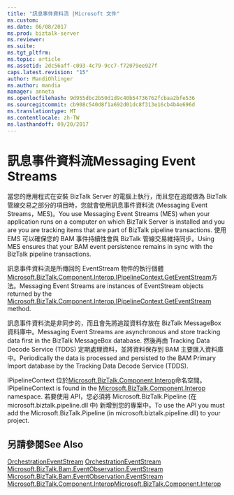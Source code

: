 ```yaml
---
title: "訊息事件資料流 |Microsoft 文件"
ms.custom: 
ms.date: 06/08/2017
ms.prod: biztalk-server
ms.reviewer: 
ms.suite: 
ms.tgt_pltfrm: 
ms.topic: article
ms.assetid: 2dc56aff-c093-4c79-9cc7-f72079ee927f
caps.latest.revision: "15"
author: MandiOhlinger
ms.author: mandia
manager: anneta
ms.openlocfilehash: 9d955dbc2b50d1d9c40b54736762fcbaa2bfe536
ms.sourcegitcommit: cb908c540d8f1a692d01dc8f313e16cb4b4e696d
ms.translationtype: MT
ms.contentlocale: zh-TW
ms.lasthandoff: 09/20/2017
---
```

# <a name="messaging-event-streams"></a><span data-ttu-id="1a2d1-102">訊息事件資料流</span><span class="sxs-lookup"><span data-stu-id="1a2d1-102">Messaging Event Streams</span></span>
<span data-ttu-id="1a2d1-103">當您的應用程式在安裝 BizTalk Server 的電腦上執行，而且您在追蹤做為 BizTalk 管線交易之部分的項目時，您就會使用訊息事件資料流 (Messaging Event Streams，MES)。</span><span class="sxs-lookup"><span data-stu-id="1a2d1-103">You use Messaging Event Streams (MES) when your application runs on a computer on which BizTalk Server is installed and you are you are tracking items that are part of BizTalk pipeline transactions.</span></span> <span data-ttu-id="1a2d1-104">使用 EMS 可以確保您的 BAM 事件持續性會與 BizTalk 管線交易維持同步。</span><span class="sxs-lookup"><span data-stu-id="1a2d1-104">Using MES ensures that your BAM event persistence remains in sync with the BizTalk pipeline transactions.</span></span>  
  
 <span data-ttu-id="1a2d1-105">訊息事件資料流是所傳回的 EventStream 物件的執行個體[Microsoft.BizTalk.Component.Interop.IPipelineContext.GetEventStream](http://msdn.microsoft.com/library/microsoft.biztalk.component.interop.ipipelinecontext.geteventstream.aspx)方法。</span><span class="sxs-lookup"><span data-stu-id="1a2d1-105">Messaging Event Streams are instances of EventStream objects returned by the [Microsoft.BizTalk.Component.Interop.IPipelineContext.GetEventStream](http://msdn.microsoft.com/library/microsoft.biztalk.component.interop.ipipelinecontext.geteventstream.aspx) method.</span></span>  
  
 <span data-ttu-id="1a2d1-106">訊息事件資料流是非同步的，而且會先將追蹤資料存放在 BizTalk MessageBox 資料庫中。</span><span class="sxs-lookup"><span data-stu-id="1a2d1-106">Messaging Event Streams are asynchronous and store tracking data first in the BizTalk MessageBox database.</span></span> <span data-ttu-id="1a2d1-107">然後再由 Tracking Data Decode Service (TDDS) 定期處理資料，並將資料保存到 BAM 主要匯入資料庫中。</span><span class="sxs-lookup"><span data-stu-id="1a2d1-107">Periodically the data is processed and persisted to the BAM Primary Import database by the Tracking Data Decode Service (TDDS).</span></span>  
  
 <span data-ttu-id="1a2d1-108">IPipelineContext 位於[Microsoft.BizTalk.Component.Interop](http://msdn.microsoft.com/library/microsoft.biztalk.component.interop.aspx)命名空間。</span><span class="sxs-lookup"><span data-stu-id="1a2d1-108">IPipelineContext is found in the [Microsoft.BizTalk.Component.Interop](http://msdn.microsoft.com/library/microsoft.biztalk.component.interop.aspx) namespace.</span></span> <span data-ttu-id="1a2d1-109">若要使用 API，您必須將 Microsoft.BizTalk.Pipeline (在 microsoft.biztalk.pipeline.dll 中) 新增到您的專案中。</span><span class="sxs-lookup"><span data-stu-id="1a2d1-109">To use the API you must add the Microsoft.BizTalk.Pipeline (in microsoft.biztalk.pipeline.dll) to your project.</span></span>  
  
## <a name="see-also"></a><span data-ttu-id="1a2d1-110">另請參閱</span><span class="sxs-lookup"><span data-stu-id="1a2d1-110">See Also</span></span>  
 <span data-ttu-id="1a2d1-111">[OrchestrationEventStream](../core/orchestrationeventstream.md) </span><span class="sxs-lookup"><span data-stu-id="1a2d1-111">[OrchestrationEventStream](../core/orchestrationeventstream.md) </span></span>  
 <span data-ttu-id="1a2d1-112">[Microsoft.BizTalk.Bam.EventObservation.EventStream](http://msdn.microsoft.com/library/microsoft.biztalk.bam.eventobservation.eventstream.aspx) </span><span class="sxs-lookup"><span data-stu-id="1a2d1-112">[Microsoft.BizTalk.Bam.EventObservation.EventStream](http://msdn.microsoft.com/library/microsoft.biztalk.bam.eventobservation.eventstream.aspx) </span></span>  
 [<span data-ttu-id="1a2d1-113">Microsoft.BizTalk.Component.Interop</span><span class="sxs-lookup"><span data-stu-id="1a2d1-113">Microsoft.BizTalk.Component.Interop</span></span>](http://msdn.microsoft.com/library/microsoft.biztalk.component.interop.aspx)